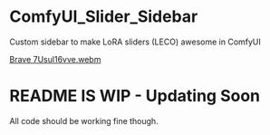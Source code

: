 # ComfyUI_Slider_Sidebar
Custom sidebar to make LoRA sliders (LECO) awesome in ComfyUI

[Brave 7Usul16vve.webm](https://github.com/user-attachments/assets/d014a41e-514c-4bd9-8a2e-bd465c08dff2)


# README IS WIP - Updating Soon
All code should be working fine though.
